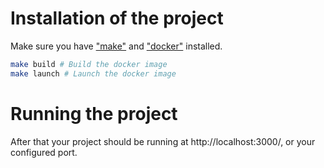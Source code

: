 # Installation of the project
Make sure you have ["make"](https://www.gnu.org/software/make/) and ["docker"](https://docs.docker.com/) installed.

```bash
make build # Build the docker image
make launch # Launch the docker image
```
# Running the project
After that your project should be running at http://localhost:3000/, or your configured port.